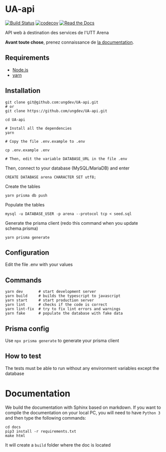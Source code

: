 # UA-api

[![Build Status](https://github.com/ungdev/UA-api/actions/workflows/ci.yml/badge.svg)](https://github.com/ungdev/UA-api/actions)
[![codecov](https://codecov.io/gh/ungdev/UA-API/branch/master/graph/badge.svg)](https://codecov.io/gh/ungdev/UA-API)
[![Read the Docs](https://readthedocs.org/projects/ua/badge/?version=latest&style=flat)](https://ua.readthedocs.io/)

API web à destination des services de l'UTT Arena

**Avant toute chose**, prenez connaissance de [la documentation](https://ua.readthedocs.io).

## Requirements

- [Node.js](https://nodejs.org/)
- [yarn](https://yarnpkg.com/)

## Installation

```
git clone git@github.com:ungdev/UA-api.git
# or
git clone https://github.com/ungdev/UA-api.git

cd UA-api

# Install all the dependencies
yarn

# Copy the file .env.example to .env

cp .env.example .env

# Then, edit the variable DATABASE_URL in the file .env
```

Then, connect to your database (MySQL/MariaDB) and enter

```
CREATE DATABASE arena CHARACTER SET utf8;
```

Create the tables

```
yarn prisma db push
```

Populate the tables

```
mysql -u DATABASE_USER -p arena --protocol tcp < seed.sql
```

Generate the prisma client (redo this command when you update schema.prisma)

```
yarn prisma generate
```

## Configuration

Edit the file .env with your values

## Commands

```
yarn dev       # start development server
yarn build     # builds the typescript to javascript
yarn start     # start production server
yarn lint      # checks if the code is correct
yarn lint-fix  # try to fix lint errors and warnings
yarn fake      # populate the database with fake data
```

## Prisma config

Use `npx prisma generate` to generate your prisma client

## How to test

The tests must be able to run without any environment variables except the database

# Documentation

We build the documentation with Sphinx based on markdown. If you want to compile the documentation on your local PC, you will need to have `Python 3` and then type the following commands:

```
cd docs
pip3 install -r requirements.txt
make html
```

It will create a `build` folder where the doc is located
